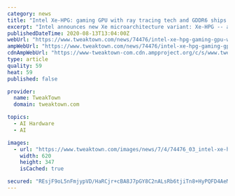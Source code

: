 ```yaml
---
category: news
title: "Intel Xe-HPG: gaming GPU with ray tracing tech and GDDR6 ships in 2021"
excerpt: "Intel announces new Xe microarchitecture variant: Xe-HPG -- a gaming-optimized GPU with ray tracing and GDDR6 memory ships in 2021."
publishedDateTime: 2020-08-13T13:04:00Z
webUrl: "https://www.tweaktown.com/news/74476/intel-xe-hpg-gaming-gpu-with-ray-tracing-tech-and-gddr6-ships-in-2021/index.html"
ampWebUrl: "https://www.tweaktown.com/news/74476/intel-xe-hpg-gaming-gpu-with-ray-tracing-tech-and-gddr6-ships-in-2021/amp.html"
cdnAmpWebUrl: "https://www-tweaktown-com.cdn.ampproject.org/c/s/www.tweaktown.com/news/74476/intel-xe-hpg-gaming-gpu-with-ray-tracing-tech-and-gddr6-ships-in-2021/amp.html"
type: article
quality: 59
heat: 59
published: false

provider:
  name: TweakTown
  domain: tweaktown.com

topics:
  - AI Hardware
  - AI

images:
  - url: "https://www.tweaktown.com/images/news/7/4/74476_03_intel-xe-hpg-gaming-gpu-with-ray-tracing-tech-and-gddr6-ships-in-2021.png"
    width: 620
    height: 347
    isCached: true

secured: "REsjF9oL5nFmjypVD/HaRCjr+cBA8J7pGY8C2nALsRb6tjiTn8+HyPQFD4AeMnbXM89CM9n6BvxsvviU8U5M0Quz6ZHSsy0zQC+KrzhJiJlWQXLDTeHVRUnd2ATOtwTjrugfiowCZ5E8o+BTJjmDHX2C78ZAv38zWuaU++TqeCnEITTg29OBu6WpRm8cGeLJXcJ4/vdhGQsjWPBjAq90Mam76CU9ccAKh9AO/XGklR/B/DTvqI8xNjxJS3rPklgjuoQyCnn5YVQCtFbiQI6I9mT7o7um1MemvE+aIJAegwJPoYnRgoyXoLx/0jTeXGlC+VRYx5Y/uwgS7pWUna0ODQ==;ZfPBBcRyLK7msOlMo/z/Mg=="
---
```


